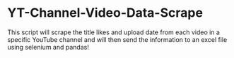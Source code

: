 # YT-Channel-Video-Data-Scrape
This script will scrape the title likes and upload date from each video in a specific YouTube channel and will then send the information to an excel file using selenium and pandas!

